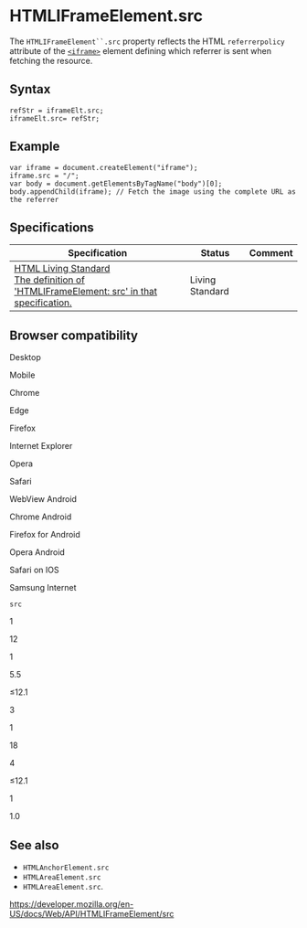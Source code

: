 # HTMLIFrameElement.src

The ` HTMLIFrameElement``.src ` property reflects the HTML <span class="page-not-created">`referrerpolicy`</span> attribute of the [`<iframe>`](https://developer.mozilla.org/en-US/docs/Web/HTML/Element/iframe) element defining which referrer is sent when fetching the resource.

## Syntax

    refStr = iframeElt.src;
    iframeElt.src= refStr;

## Example

    var iframe = document.createElement("iframe");
    iframe.src = "/";
    var body = document.getElementsByTagName("body")[0];
    body.appendChild(iframe); // Fetch the image using the complete URL as the referrer

## Specifications

<table><thead><tr class="header"><th>Specification</th><th>Status</th><th>Comment</th></tr></thead><tbody><tr class="odd"><td><a href="https://html.spec.whatwg.org/multipage/#dom-iframe-src">HTML Living Standard<br />
<span class="small">The definition of 'HTMLIFrameElement: src' in that specification.</span></a></td><td><span class="spec-living">Living Standard</span></td><td></td></tr></tbody></table>

## Browser compatibility

Desktop

Mobile

Chrome

Edge

Firefox

Internet Explorer

Opera

Safari

WebView Android

Chrome Android

Firefox for Android

Opera Android

Safari on IOS

Samsung Internet

`src`

1

12

1

5.5

≤12.1

3

1

18

4

≤12.1

1

1.0

## See also

- <span class="page-not-created">`HTMLAnchorElement.src`</span>
- <span class="page-not-created">`HTMLAreaElement.src`</span>
- <span class="page-not-created">`HTMLAreaElement.src`</span>.

<a href="https://developer.mozilla.org/en-US/docs/Web/API/HTMLIFrameElement/src" class="_attribution-link">https://developer.mozilla.org/en-US/docs/Web/API/HTMLIFrameElement/src</a>
